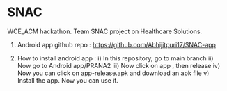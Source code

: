 # SNAC
WCE_ACM hackathon. Team SNAC project on Healthcare Solutions.

1) Android app github repo : https://github.com/Abhijitpuri17/SNAC-app

2) How to install android app : 
          i) In this repository, go to main branch
          ii) Now go to Android app/PRANA2 
          iii) Now click on app , then release
          iv) Now you can click on app-release.apk and download an apk file
          v) Install the app. Now you can use it.
